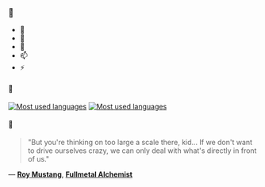 ### 👋

- 🔭
- 🌱
- 💬
- 📫
- ⚡

#### 🧏

[![Most used languages](https://github-readme-stats-aynah.vercel.app/api/top-langs/?username=aynh&theme=solarized-dark&langs_count=6&layout=compact&hide_title=true)](https://github.com/anuraghazra/github-readme-stats#gh-dark-mode-only)
[![Most used languages](https://github-readme-stats-aynah.vercel.app/api/top-langs/?username=aynh&theme=solarized-light&langs_count=6&layout=compact&hide_title=true)](https://github.com/anuraghazra/github-readme-stats#gh-light-mode-only)

#### 💬

> "But you're thinking on too large a scale there, kid... If we don't want to drive ourselves crazy, we can only deal with what's directly in front of us."

&mdash; [**Roy Mustang**](https://myanimelist.net/character.php?q=Roy%20Mustang&cat=character), [**Fullmetal Alchemist**](https://myanimelist.net/search/all?q=Fullmetal%20Alchemist&cat=all)
